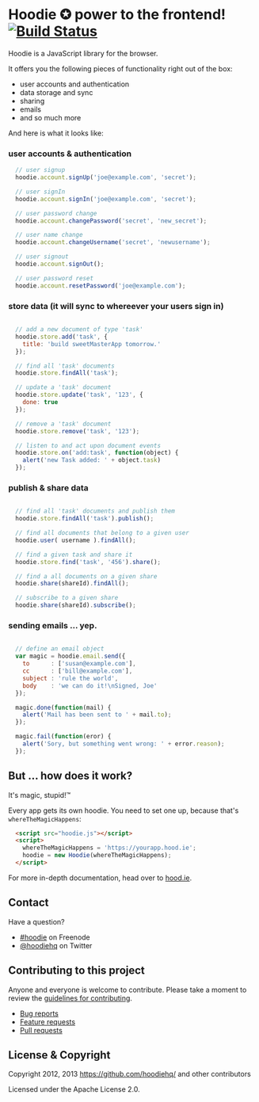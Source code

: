 

# Hoodie ✪ power to the frontend! [![Build Status](https://travis-ci.org/hoodiehq/hoodie.js.png?branch=master)](https://travis-ci.org/hoodiehq/hoodie.js)

Hoodie is a JavaScript library for the browser.

It offers you the following pieces of functionality right out of the box:

* user accounts and authentication
* data storage and sync
* sharing
* emails
* and so much more

And here is what it looks like:

### user accounts & authentication

```javascript
  // user signup
  hoodie.account.signUp('joe@example.com', 'secret');

  // user signIn
  hoodie.account.signIn('joe@example.com', 'secret');

  // user password change
  hoodie.account.changePassword('secret', 'new_secret');

  // user name change
  hoodie.account.changeUsername('secret', 'newusername');

  // user signout
  hoodie.account.signOut();

  // user password reset
  hoodie.account.resetPassword('joe@example.com');
```

### store data (it will sync to whereever your users sign in)

```javascript

  // add a new document of type 'task'
  hoodie.store.add('task', {
    title: 'build sweetMasterApp tomorrow.'
  });

  // find all 'task' documents
  hoodie.store.findAll('task');

  // update a 'task' document
  hoodie.store.update('task', '123', {
    done: true
  });

  // remove a 'task' document
  hoodie.store.remove('task', '123');

  // listen to and act upon document events
  hoodie.store.on('add:task', function(object) {
    alert('new Task added: ' + object.task)
  });
```

### publish & share data
```javascript

  // find all 'task' documents and publish them
  hoodie.store.findAll('task').publish();

  // find all documents that belong to a given user
  hoodie.user( username ).findAll();

  // find a given task and share it
  hoodie.store.find('task', '456').share();

  // find a all documents on a given share
  hoodie.share(shareId).findAll();

  // subscribe to a given share
  hoodie.share(shareId).subscribe();
```

### sending emails … yep.
```javascript

  // define an email object
  var magic = hoodie.email.send({
    to      : ['susan@example.com'],
    cc      : ['bill@example.com'],
    subject : 'rule the world',
    body    : 'we can do it!\nSigned, Joe'
  });

  magic.done(function(mail) {
    alert('Mail has been sent to ' + mail.to);
  });

  magic.fail(function(eror) {
    alert('Sory, but something went wrong: ' + error.reason);
  });


```

But … how does it work?
-----------------------

It's magic, stupid!™

Every app gets its own hoodie. You need to set one up, because that's `whereTheMagicHappens`:

```html
  <script src="hoodie.js"></script>
  <script>
    whereTheMagicHappens = 'https://yourapp.hood.ie';
    hoodie = new Hoodie(whereTheMagicHappens);
  </script>
```

For more in-depth documentation, head over to [hood.ie](http://hood.ie).

## Contact

Have a question?

* [\#hoodie](http://webchat.freenode.net/?channels=hoodie) on Freenode
* [@hoodiehq](https://twitter.com/hoodiehq) on Twitter

## Contributing to this project

Anyone and everyone is welcome to contribute. Please take a moment to
review the [guidelines for contributing](CONTRIBUTING.md).

* [Bug reports](CONTRIBUTING.md#bugs)
* [Feature requests](CONTRIBUTING.md#features)
* [Pull requests](CONTRIBUTING.md#pull-requests)

License & Copyright
-------------------

Copyright 2012, 2013 https://github.com/hoodiehq/ and other contributors

Licensed under the Apache License 2.0.
